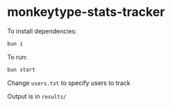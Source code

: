 # monkeytype-stats-tracker

To install dependencies:

```bash
bun i
```

To run:

```bash
bun start
```

Change `users.txt` to specify users to track

Output is in `results/`
